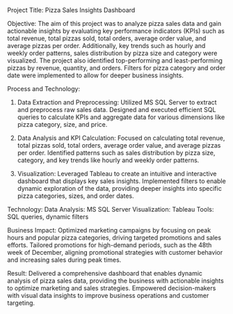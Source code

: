 Project Title: Pizza Sales Insights Dashboard

Objective:
The aim of this project was to analyze pizza sales data and gain actionable insights by evaluating key performance indicators (KPIs) such as total revenue, total pizzas sold, total orders, average order value, and average pizzas per order. Additionally, key trends such as hourly and weekly order patterns, sales distribution by pizza size and category were visualized. The project also identified top-performing and least-performing pizzas by revenue, quantity, and orders. Filters for pizza category and order date were implemented to allow for deeper business insights.

Process and Technology:

1) Data Extraction and Preprocessing:
Utilized MS SQL Server to extract and preprocess raw sales data.
Designed and executed efficient SQL queries to calculate KPIs and aggregate data for various dimensions like pizza category, size, and price.

2) Data Analysis and KPI Calculation:
Focused on calculating total revenue, total pizzas sold, total orders, average order value, and average pizzas per order.
Identified patterns such as sales distribution by pizza size, category, and key trends like hourly and weekly order patterns.

3) Visualization:
Leveraged Tableau to create an intuitive and interactive dashboard that displays key sales insights.
Implemented filters to enable dynamic exploration of the data, providing deeper insights into specific pizza categories, sizes, and order dates.

Technology:
Data Analysis: MS SQL Server
Visualization: Tableau
Tools: SQL queries, dynamic filters

Business Impact:
Optimized marketing campaigns by focusing on peak hours and popular pizza categories, driving targeted promotions and sales efforts.
Tailored promotions for high-demand periods, such as the 48th week of December, aligning promotional strategies with customer behavior and increasing sales during peak times.

Result:
Delivered a comprehensive dashboard that enables dynamic analysis of pizza sales data, providing the business with actionable insights to optimize marketing and sales strategies.
Empowered decision-makers with visual data insights to improve business operations and customer targeting.
